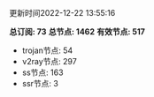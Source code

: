 更新时间2022-12-22 13:55:16

**总订阅: 73**
**总节点: 1462**
**有效节点: 517**
- trojan节点: 54
- v2ray节点: 297
- ss节点: 163
- ssr节点: 3
